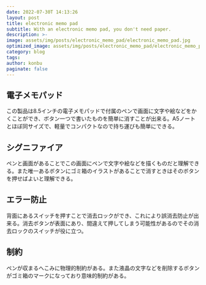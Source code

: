 ```yaml
---
date: 2022-07-30T 14:13:26
layout: post
title: electronic memo pad
subtitle: With an electronic memo pad, you don't need paper.
description: >-
image: assets/img/posts/electronic_memo_pad/electronic_memo_pad.jpg
optimized_image: assets/img/posts/electronic_memo_pad/electronic_memo_pad_resized_thumbnail.jpg
category: blog
tags: 
author: konbu
paginate: false
---
```


## 電子メモパッド

この製品は8.5インチの電子メモパッドで付属のペンで画面に文字や絵などをかくことができ、ボタン一つで書いたものを簡単に消すことが出来る。A5ノートとほぼ同サイズで、軽量でコンパクトなので持ち運びも簡単にできる。

## シグニファイア

ペンと画面があることでこの画面にペンで文字や絵などを描くものだと理解できる。また唯一あるボタンにゴミ箱のイラストがあることで消すときはそのボタンを押せばよいと理解できる。

## エラー防止

背面にあるスイッチを押すことで消去ロックができ、これにより誤消去防止が出来る。消去ボタンが表面にあり、間違えて押してしまう可能性があるのでその消去ロックのスイッチが役に立つ。

## 制約

ペンが収まるへこみに物理的制約がある。また液晶の文字などを削除するボタンがゴミ箱のマークになっており意味的制約がある。